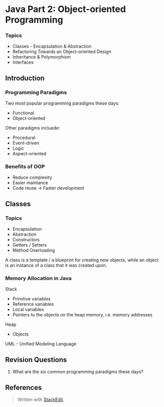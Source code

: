 # Java Part 2: Object-oriented Programming

### Topics
- Classes - Encapsulation & Abstraction
- Refactoring Towards an Object-oriented Design
- Inheritance & Polymorphism
- Interfaces


## Introduction 

### Programming Paradigms

Two most popular programming paradigms these days:
- Functional
- Object-oriented 

Other paradigms incluede:

- Procedural
- Event-driven
- Logic
- Aspect-oriented

### Benefits of OOP

- Reduce complexity
- Easier maintance
- Code reuse $\rightarrow$ Faster development

## Classes

### Topics

- Encapsulation
- Abstraction
- Constructors
- Getters / Setters
- Method Overloading

A class is a template / a blueprint for creating new objects, while an object is an instance of a class that it was created upon.

### Memory Allocation in Java

Stack

- Primitive variables
- Reference variables
- Local variables
- Pointers to the objects on the heap memory, i.e. memory addresses

Heap

- Objects


UML - Unified Modeling Language



## Revision Questions

1. What are the six common programming paradigms these days?





## References






> Written with [StackEdit](https://stackedit.io/).
<!--stackedit_data:
eyJoaXN0b3J5IjpbMTA4NTk1MjU3OCwtNTE2NTg3NzIwLDEzNz
Y3ODcyMiwxNDcyMjc4NzQ2LC0yNzg1OTEyNjksNzY5MzA5NjEy
LDE2MzUyODIzODIsMTU1MTIxNDE3Miw5MTIyNjU4MjQsLTE5MD
g0NjQ1NTldfQ==
-->